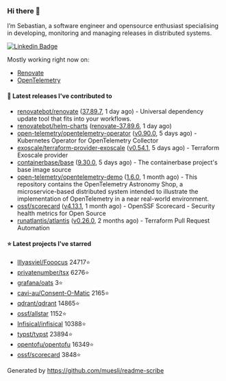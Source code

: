 ### Hi there 👋

I’m Sebastian, a software engineer and opensource enthusiast specialising in developing, monitoring and managing releases in distributed systems.

[![Linkedin Badge](https://img.shields.io/badge/-LinkedIn-blue?style=flat&logo=Linkedin&logoColor=white&link=https://www.linkedin.com/in/sebastian-poxhofer/)](https://www.linkedin.com/in/sebastian-poxhofer/)

Mostly working right now on:
- [Renovate](https://github.com/renovatebot/renovate)
- [OpenTelemetry](https://github.com/open-telemetry)



#### 🚀 Latest releases I've contributed to

- [renovatebot/renovate](https://github.com/renovatebot/renovate) ([37.89.7](https://github.com/renovatebot/renovate/releases/tag/37.89.7), 1 day ago) - Universal dependency update tool that fits into your workflows.
- [renovatebot/helm-charts](https://github.com/renovatebot/helm-charts) ([renovate-37.89.6](https://github.com/renovatebot/helm-charts/releases/tag/renovate-37.89.6), 1 day ago)
- [open-telemetry/opentelemetry-operator](https://github.com/open-telemetry/opentelemetry-operator) ([v0.90.0](https://github.com/open-telemetry/opentelemetry-operator/releases/tag/v0.90.0), 5 days ago) - Kubernetes Operator for OpenTelemetry Collector
- [exoscale/terraform-provider-exoscale](https://github.com/exoscale/terraform-provider-exoscale) ([v0.54.1](https://github.com/exoscale/terraform-provider-exoscale/releases/tag/v0.54.1), 5 days ago) - Terraform Exoscale provider
- [containerbase/base](https://github.com/containerbase/base) ([9.30.0](https://github.com/containerbase/base/releases/tag/9.30.0), 5 days ago) - The containerbase project&#39;s base image source
- [open-telemetry/opentelemetry-demo](https://github.com/open-telemetry/opentelemetry-demo) ([1.6.0](https://github.com/open-telemetry/opentelemetry-demo/releases/tag/1.6.0), 1 month ago) - This repository contains the OpenTelemetry Astronomy Shop, a microservice-based distributed system intended to illustrate the implementation of OpenTelemetry in a near real-world environment.
- [ossf/scorecard](https://github.com/ossf/scorecard) ([v4.13.1](https://github.com/ossf/scorecard/releases/tag/v4.13.1), 1 month ago) - OpenSSF Scorecard - Security health metrics for Open Source
- [runatlantis/atlantis](https://github.com/runatlantis/atlantis) ([v0.26.0](https://github.com/runatlantis/atlantis/releases/tag/v0.26.0), 2 months ago) - Terraform Pull Request Automation

#### ⭐ Latest projects I've starred

- [lllyasviel/Fooocus](https://github.com/lllyasviel/Fooocus) 24717⭐
- [privatenumber/tsx](https://github.com/privatenumber/tsx) 6276⭐
- [grafana/oats](https://github.com/grafana/oats) 3⭐
- [cavi-au/Consent-O-Matic](https://github.com/cavi-au/Consent-O-Matic) 2165⭐
- [qdrant/qdrant](https://github.com/qdrant/qdrant) 14865⭐
- [ossf/allstar](https://github.com/ossf/allstar) 1152⭐
- [Infisical/infisical](https://github.com/Infisical/infisical) 10388⭐
- [typst/typst](https://github.com/typst/typst) 23894⭐
- [opentofu/opentofu](https://github.com/opentofu/opentofu) 16349⭐
- [ossf/scorecard](https://github.com/ossf/scorecard) 3848⭐



Generated by https://github.com/muesli/readme-scribe
